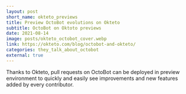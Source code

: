 ```yaml
---
layout: post
short_name: okteto_previews
title: Preview OctoBot evolutions on Okteto
subtitle: OctoBot on Oktoto previews
date: 2021-08-14
image: posts/okteto_octobot_cover.webp
link: https://okteto.com/blog/octobot-and-okteto/
categories: they_talk_about_octobot
external: true
---
```


Thanks to Okteto, pull requests on OctoBot can be deployed in
preview environment to quickly and easily see improvements and 
new features added by every contributor.
